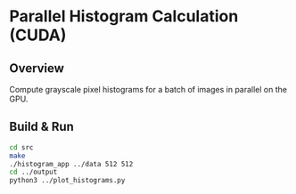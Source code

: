 # Parallel Histogram Calculation (CUDA)

## Overview

Compute grayscale pixel histograms for a batch of images in parallel on the GPU.

## Build & Run

```bash
cd src
make
./histogram_app ../data 512 512
cd ../output
python3 ../plot_histograms.py